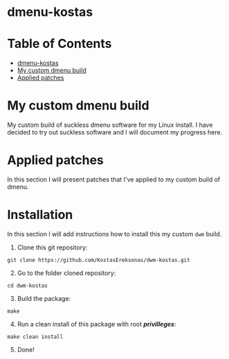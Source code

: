 # dmenu-kostas

Table of Contents
=================
* [dmenu-kostas](#dmenu-kostas)
* [My custom dmenu build](#My-custom-dmenu-build)
* [Applied patches](#Applied-patches)

# My custom dmenu build

My custom build of suckless dmenu software for my Linux install. I have decided to try out suckless software and I will document my progress here.

# Applied patches

In this section I will present patches that I've applied to my custom build of dmenu.

# Installation

In this section I will add instructions how to install this my custom `dwm` build.

1. Clone this git repository:

`git clone https://github.com/KostasEreksonas/dwm-kostas.git`

2. Go to the folder cloned repository:

`cd dwm-kostas`

3. Build the package:

`make`

4. Run a clean install of this package with root ***privilleges***:

`make clean install`

5. Done!

